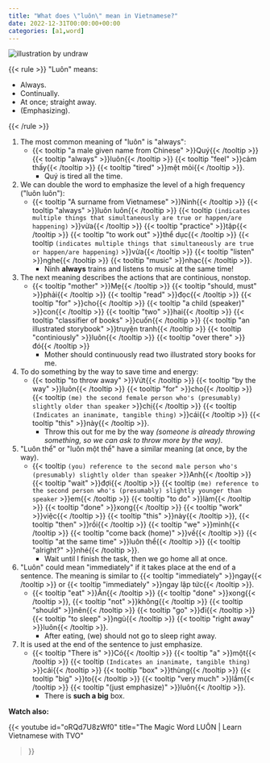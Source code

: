 ```yaml
---
title: "What does \"luôn\" mean in Vietnamese?"
date: 2022-12-31T00:00:00+00:00
categories: [a1,word]
---
```


![illustration by undraw](/images/undraw/undraw_real_time_collaboration_c62i.png)

{{< rule >}}
"Luôn" means:

- Always.
- Continually.
- At once; straight away.
- (Emphasizing).

{{< /rule >}}

1. The most common meaning of "luôn" is "always":
    - {{< tooltip "a male given name from Chinese" >}}Quý{{< /tooltip >}}
      {{< tooltip "always" >}}luôn{{< /tooltip >}}
      {{< tooltip "feel" >}}cảm thấy{{< /tooltip >}}
      {{< tooltip "tired" >}}mệt mỏi{{< /tooltip >}}.
        - Quý is tired all the time.
2. We can double the word to emphasize the level of a high frequency ("luôn luôn"):
    - {{< tooltip "A surname from Vietnamese" >}}Ninh{{< /tooltip >}}
      {{< tooltip "always" >}}luôn luôn{{< /tooltip >}}
      {{< tooltip `
          (indicates multiple things that simultaneously
          are true or happen/are happening)
      ` >}}vừa{{< /tooltip >}}
      {{< tooltip "practice" >}}tập{{< /tooltip >}}
      {{< tooltip "to work out" >}}thể dục{{< /tooltip >}}
      {{< tooltip `
          (indicates multiple things that simultaneously
          are true or happen/are happening)
      ` >}}vừa{{< /tooltip >}}
      {{< tooltip "listen" >}}nghe{{< /tooltip >}}
      {{< tooltip "music" >}}nhạc{{< /tooltip >}}.
        - Ninh **always** trains and listens to music at the same time!
3. The next meaning describes the actions that are continious, nonstop.
    - {{< tooltip "mother" >}}Mẹ{{< /tooltip >}}
      {{< tooltip "should, must" >}}phải{{< /tooltip >}}
      {{< tooltip "read" >}}đọc{{< /tooltip >}}
      {{< tooltip "for" >}}cho{{< /tooltip >}}
      {{< tooltip "a child (speaker)" >}}con{{< /tooltip >}}
      {{< tooltip "two" >}}hai{{< /tooltip >}}
      {{< tooltip "classifier of books" >}}cuốn{{< /tooltip >}}
      {{< tooltip "an illustrated storybook" >}}truyện tranh{{< /tooltip >}}
      {{< tooltip "continiously" >}}luôn{{< /tooltip >}}
      {{< tooltip "over there" >}}đó{{< /tooltip >}}
        - Mother should continuously read two illustrated story books for me.
4. To do something by the way to save time and energy:
    - {{< tooltip "to throw away" >}}Vứt{{< /tooltip >}}
      {{< tooltip "by the way" >}}luôn{{< /tooltip >}}
      {{< tooltip "for" >}}cho{{< /tooltip >}}
      {{< tooltip `
           (me) the second female person who's
           (presumably) slightly older than speaker
      ` >}}chị{{< /tooltip >}}
      {{< tooltip `
           (Indicates an inanimate, tangible thing)
      ` >}}cái{{< /tooltip >}}
      {{< tooltip "this" >}}này{{< /tooltip >}}.
        -  Throw this out for me by the way
          *(someone is already throwing something,*
          *so we can ask to throw more by the way).*
5. "Luôn thể" or "luôn một thể" have a similar meaning (at once, by the way).
    - {{< tooltip `
        (you) reference to the second male person who's
        (presumably) slightly older than speaker
      ` >}}Anh{{< /tooltip >}}
      {{< tooltip "wait" >}}đợi{{< /tooltip >}} {{< tooltip `
            (me) reference to the second person who's
            (presumably) slightly younger than speaker
      ` >}}em{{< /tooltip >}}
      {{< tooltip "to do" >}}làm{{< /tooltip >}}
      {{< tooltip "done" >}}xong{{< /tooltip >}}
      {{< tooltip "work" >}}việc{{< /tooltip >}}
      {{< tooltip "this" >}}này{{< /tooltip >}},
      {{< tooltip "then" >}}rồi{{< /tooltip >}}
      {{< tooltip "we" >}}mình{{< /tooltip >}}
      {{< tooltip "come back (home)" >}}về{{< /tooltip >}}
      {{< tooltip "at the same time" >}}luôn thể{{< /tooltip >}}
      {{< tooltip "alright?" >}}nhé{{< /tooltip >}}.
        - Wait until I finish the task, then we go home all at once.
6. "Luôn" could mean "immediately" if it takes place at the end of a sentence.
   The meaning is similar to
   {{< tooltip "immediately" >}}ngay{{< /tooltip >}} or
   {{< tooltip "immediately" >}}ngay lập tức{{< /tooltip >}}.
    - {{< tooltip "eat" >}}Ăn{{< /tooltip >}}
      {{< tooltip "done" >}}xong{{< /tooltip >}},
      {{< tooltip "not" >}}không{{< /tooltip >}}
      {{< tooltip "should" >}}nên{{< /tooltip >}}
      {{< tooltip "go" >}}đi{{< /tooltip >}}
      {{< tooltip "to sleep" >}}ngủ{{< /tooltip >}}
      {{< tooltip "right away" >}}luôn{{< /tooltip >}}.
        - After eating, (we) should not go to sleep right away.
7. It is used at the end of the sentence to just emphasize.
    - {{< tooltip "There is" >}}Có{{< /tooltip >}}
      {{< tooltip "a" >}}một{{< /tooltip >}}
            {{< tooltip `
           (Indicates an inanimate, tangible thing)
      ` >}}cái{{< /tooltip >}}
      {{< tooltip "box" >}}thùng{{< /tooltip >}}
      {{< tooltip "big" >}}to{{< /tooltip >}}
      {{< tooltip "very much" >}}lắm{{< /tooltip >}}
      {{< tooltip "(just emphasize)" >}}luôn{{< /tooltip >}}.
        - There is **such a big** box.

**Watch also:**

{{< youtube
  id="oRQd7U8zWf0"
  title="The Magic Word LUÔN | Learn Vietnamese with TVO"
>}}

